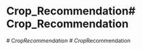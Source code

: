 # Crop_Recommendation#   C r o p _ R e c o m m e n d a t i o n  
 #   C r o p _ R e c o m m e n d a t i o n  
 #   C r o p _ R e c o m m e n d a t i o n  
 